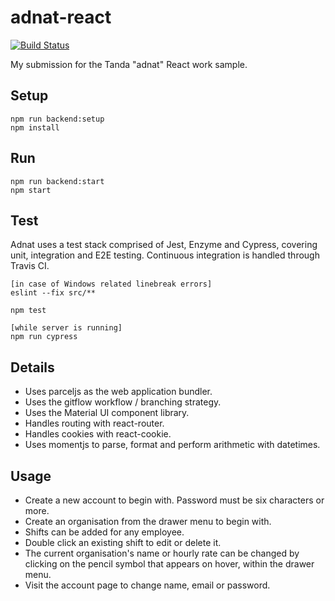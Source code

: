 # adnat-react
[![Build Status](https://travis-ci.com/volsci/adnat-react.svg?token=YLxsfPyQB5M9pyupAv1V&branch=master)](https://travis-ci.com/volsci/adnat-react)

My submission for the Tanda "adnat" React work sample.

Setup
---

```
npm run backend:setup
npm install
```

Run
---

```
npm run backend:start
npm start
```

Test
---
Adnat uses a test stack comprised of Jest, Enzyme and Cypress, covering unit, integration and E2E testing. Continuous integration is handled through Travis CI.
```
[in case of Windows related linebreak errors]
eslint --fix src/**
```
```
npm test
```
```
[while server is running]
npm run cypress
```

Details
---
* Uses parceljs as the web application bundler.
* Uses the gitflow workflow / branching strategy.
* Uses the Material UI component library.
* Handles routing with react-router.
* Handles cookies with react-cookie.
* Uses momentjs to parse, format and perform arithmetic with datetimes.

Usage
---
* Create a new account to begin with. Password must be six characters or more.
* Create an organisation from the drawer menu to begin with. 
* Shifts can be added for any employee. 
* Double click an existing shift to edit or delete it. 
* The current organisation's name or hourly rate can be changed by clicking on the pencil symbol that appears on hover, within the drawer menu.
* Visit the account page to change name, email or password.
